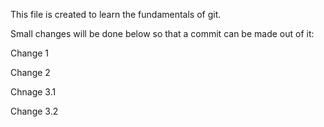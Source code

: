 This file is created to learn the fundamentals of git. 

Small changes will be done below so that a commit can be made out of it:

Change 1

Change 2

Chnage 3.1

Change 3.2

